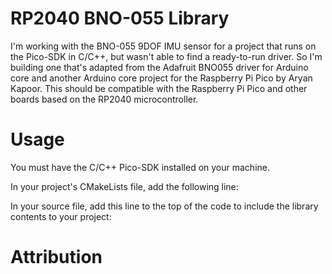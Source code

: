 # RP2040 BNO-055 Library
I'm working with the BNO-055 9DOF IMU sensor for a project that runs on the Pico-SDK in C/C++, but wasn't able to find a ready-to-run driver.  So I'm building one that's adapted from the Adafruit BNO055 driver for Arduino core and another Arduino core project for the Raspberry Pi Pico by Aryan Kapoor.  This should be compatible with the Raspberry Pi Pico and other boards based on the RP2040 microcontroller.

# Usage
You must have the C/C++ Pico-SDK installed on your machine.

In your project's CMakeLists file, add the following line:

In your source file, add this line to the top of the code to include the library contents to your project:



# Attribution